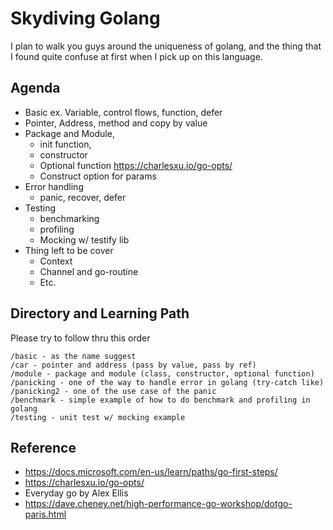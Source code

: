 # Skydiving Golang
I plan to walk you guys around the uniqueness of golang, and the thing that I found quite confuse
at first when I pick up on this language. 

## Agenda
- Basic ex. Variable, control flows, function, defer
- Pointer, Address, method and copy by value
- Package and Module,
    - init function,
    - constructor
    - Optional function https://charlesxu.io/go-opts/
    - Construct option for params
- Error handling
    - panic, recover, defer
- Testing
    - benchmarking
    - profiling
    - Mocking w/ testify lib
- Thing left to be cover
    - Context
    - Channel and go-routine
    - Etc.

## Directory and Learning Path
Please try to follow thru this order
```
/basic - as the name suggest
/car - pointer and address (pass by value, pass by ref)
/module - package and module (class, constructor, optional function)
/panicking - one of the way to handle error in golang (try-catch like)
/panicking2 - one of the use case of the panic
/benchmark - simple example of how to do benchmark and profiling in golang
/testing - unit test w/ mocking example
```

## Reference
- https://docs.microsoft.com/en-us/learn/paths/go-first-steps/
- https://charlesxu.io/go-opts/
- Everyday go by Alex Ellis
- https://dave.cheney.net/high-performance-go-workshop/dotgo-paris.html

